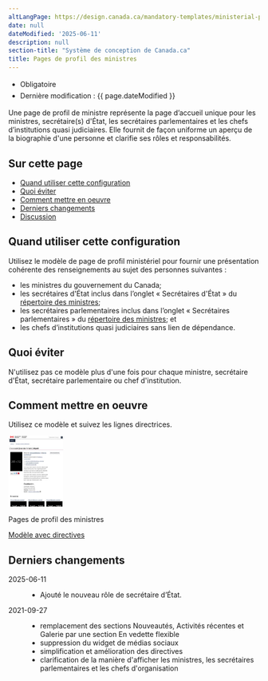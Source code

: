 ```yaml
---
altLangPage: https://design.canada.ca/mandatory-templates/ministerial-profile-pages.html
date: null
dateModified: '2025-06-11'
description: null
section-title: "Système de conception de Canada.ca"
title: Pages de profil des ministres
---
```

<div class="row">
 <div class="col-md-12 pull-left">
  <ul class="list-inline small mrgn-bttm-sm" id="list-inline-desktop-only" style="line-height:1.65em">
   <li class="mrgn-rght-lg">
    <span class="label label-danger">Obligatoire</span>
   </li>
   <li class="mrgn-rght-lg">Dernière modification&nbsp;: {{ page.dateModified }}</li>
  </ul>
 </div>
</div>

<p>Une page de profil de ministre représente la page d’accueil unique pour les ministres, secrétaire(s) d'État, les secrétaires parlementaires et les chefs d’institutions quasi judiciaires. Elle fournit de façon uniforme un aperçu de la biographie d'une personne et clarifie ses rôles et responsabilités.</p>
<section>
 <h2>Sur cette page</h2>
 <ul>
  <li>
   <a href="#quand">Quand utiliser cette configuration</a>
  </li>
  <li>
   <a href="#eviter">Quoi éviter</a>
  </li>
  <li>
   <a href="#comment">Comment mettre en oeuvre</a>
  </li>
  <li>
   <a href="#derniers">Derniers changements</a>
  </li>
  <li>
   <a href="#discussion">Discussion</a>
  </li>
 </ul>
</section>

<section>
 <h2 id="quand">Quand utiliser cette configuration</h2>
 <p>Utilisez le modèle de page de profil ministériel pour fournir une présentation cohérente des renseignements au sujet des personnes suivantes&nbsp;:</p>
 <ul>
  <li>les ministres du gouvernement du Canada;</li>
  <li>les secrétaires d'État inclus dans l’onglet &laquo;&nbsp;Secrétaires d'État&nbsp;&raquo; du <a href="https://www.canada.ca/fr/gouvernement/ministres.html">répertoire des ministres</a>;</li>
  <li>les secrétaires parlementaires inclus dans l’onglet &laquo;&nbsp;Secrétaires parlementaires&nbsp;&raquo; du <a href="https://www.canada.ca/fr/gouvernement/ministres.html">répertoire des ministres</a>; et</li>
  <li>les chefs d’institutions quasi judiciaires sans lien de dépendance.</li>
 </ul>
</section>

<section>
 <h2 id="eviter">Quoi éviter</h2>
 <p>N'utilisez pas ce modèle plus d'une fois pour chaque ministre, secrétaire d'État, secrétaire parlementaire ou chef d'institution.</p>
</section>

<section>
 <h2 id="comment">Comment mettre en oeuvre</h2>
 <p>Utilisez ce modèle et suivez les lignes directrices.</p>
 <div class="row mrgn-tp-lg mrgn-bttm-lg">
  <div class="col-xs-10 col-md-8 col-lg-8">
   <div class="gc-dwnld">
    <div class="row">
     <div class="col-xs-10 col-sm-3 col-lg-2">
      <img alt="" class="thumbnail gc-dwnld-img" height="142" src="../images/profil-ministeriel-recadree.jpg" width="110">
     </div>
     <div class="col-xs-12 col-sm-9 col-lg-10">
      <p class="mrgn-tp-md lead">
       <span>Pages de profil des ministres</span>
      </p>
      <p>
       <a class="btn btn-call-to-action" href="../mise-en-page/pages-profil-ministres-directives.html">Modèle avec directives</a>
      </p>
     </div>
    </div>
   </div>
  </div>
 </div>
</section>

<section>
 <h2 id="#derniers">Derniers changements</h2>
 <dl class="dl-horizontal">
  <dt>
   <time class="link-muted" datetime="2025-06-11">2025-06-11</time>
  </dt>
  <dd>
   <ul>
    <li>Ajouté le nouveau rôle de secrétaire d’État.</li>
   </ul>
  <dt>
   <time class="link-muted" datetime="2021-09-27">2021-09-27</time>
  </dt>
  <dd>
   <ul>
    <li>remplacement des sections Nouveautés, Activités récentes et Galerie par une section En vedette flexible</li>
    <li>suppression du widget de médias sociaux</li>
    <li>simplification et amélioration des directives</li>
    <li>clarification de la manière d'afficher les ministres, les secrétaires parlementaires et les chefs d'organisation</li>
   </ul>
  </dd>
 </dl>
</section>
